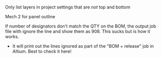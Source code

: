 Only list layers in project settings that are *not* top and bottom

Mech 2 for panel outline

If number of designators don't match the QTY on the BOM, the output job file with ignore the line and show them as 908. This sucks but is how it works.
- It will print out the lines ignored as part of the "BOM + release" job in Altium. Best to check it here!